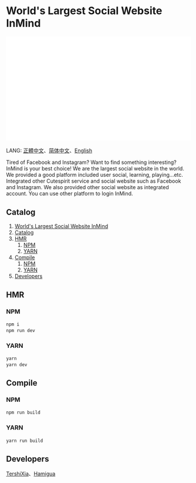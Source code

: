 # World's Largest Social Website InMind
![image](/public/logo.png)

LANG: [正體中文](/zh_TW.md)、[简体中文](/README/zh_CN.md)、[English](/README/en_US.md)

Tired of Facebook and Instagram? Want to find something interesting? InMind is your best choice! We are the largest social website in the world. We provided a good platform included user social, learning, playing...etc. Integrated other Cutespirit service and social website such as Facebook and Instagram. We also provided other social website as integrated account. You can use other platform to login InMind.

## Catalog
1. [World's Largest Social Website InMind](worlds-largest-social-website-inmind)
2. [Catalog](#catalog)
3. [HMR](#hmr)
   1. [NPM](#npm)
   2. [YARN](#yarn)
4. [Compile](#compile)
   1. [NPM](#npm-1)
   2. [YARN](#yarn-1)
5. [Developers](#developers)

## HMR
### NPM
```bash
npm i
npm run dev
```
### YARN
```bash
yarn
yarn dev
```

## Compile
### NPM
```bash
npm run build
```

### YARN
```bash
yarn run build
```

## Developers
[TershiXia](github.com/mmm25002500)、[Hamigua](github.com/y1220asdf)